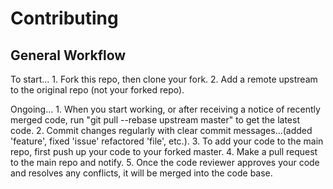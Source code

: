 # Contributing

## General Workflow

  To start...
    1. Fork this repo, then clone your fork. 
    2. Add a remote upstream to the original repo (not your forked repo). 

  Ongoing...
    1. When you start working, or after receiving a notice of recently merged code, run "git pull --rebase upstream master" to get the latest code.
    2. Commit changes regularly with clear commit messages...(added 'feature', fixed 'issue' refactored 'file', etc.).
    3. To add your code to the main repo, first push up your code to your forked master. 
    4. Make a pull request to the main repo and notify.
    5. Once the code reviewer approves your code and resolves any conflicts, it will be merged into the code base. 

